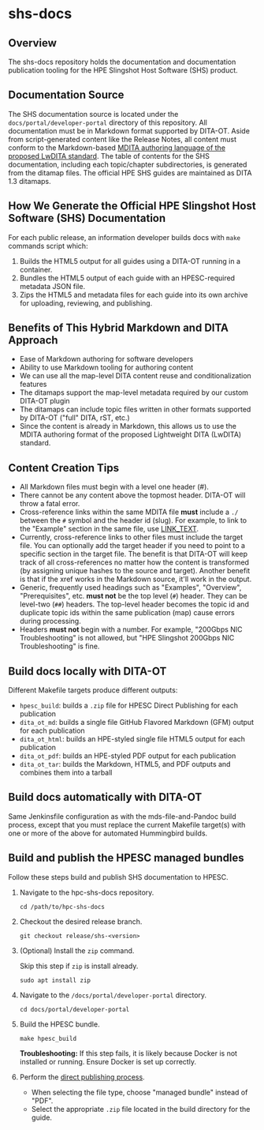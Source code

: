 # shs-docs

## Overview

The shs-docs repository holds the documentation and documentation publication tooling
for the HPE Slingshot Host Software (SHS) product.

## Documentation Source

The SHS documentation source is located under the `docs/portal/developer-portal` directory
of this repository.  All documentation must be in Markdown format supported by DITA-OT. 
Aside from script-generated content like the Release Notes, all content must conform to the 
Markdown-based [MDITA authoring language of the proposed LwDITA standard](https://dita-lang.org/lwdita/authoring-formats/mdita/mdita-introduction). 
The table of contents for the SHS documentation, including each topic/chapter subdirectories, 
is generated from the ditamap files. The official HPE SHS guides are maintained as DITA 1.3 ditamaps.

## How We Generate the Official HPE Slingshot Host Software (SHS) Documentation

For each public release, an information developer builds docs with `make` commands script which:

1. Builds the HTML5 output for all guides using a DITA-OT running in a container.
1. Bundles the HTML5 output of each guide with an HPESC-required metadata JSON file.
1. Zips the HTML5 and metadata files for each guide into its own archive for uploading, reviewing, and publishing.

## Benefits of This Hybrid Markdown and DITA Approach

- Ease of Markdown authoring for software developers
- Ability to use Markdown tooling for authoring content
- We can use all the map-level DITA content reuse and conditionalization features
- The ditamaps support the map-level metadata required by our custom DITA-OT plugin
- The ditamaps can include topic files written in other formats supported by DITA-OT ("full" DITA, rST, etc.)
- Since the content is already in Markdown, this allows us to use the MDITA authoring format of the proposed
Lightweight DITA (LwDITA) standard.

## Content Creation Tips

- All Markdown files must begin with a level one header (#).
- There cannot be any content above the topmost header. DITA-OT will throw a fatal error.
- Cross-reference links within the same MDITA file **must** include a `./` between the `#` symbol and the header
id (slug). For example, to link to the "Example" section in the same file, use [LINK_TEXT](#./example).
- Currently, cross-reference links to other files must include the target file. You can optionally add the target header if you need to point to a specific section in the target file. The benefit is that DITA-OT will keep track of all cross-references no matter how the content is transformed (by assigning unique hashes to the source and target). Another benefit is that if the xref works in the Markdown source, it'll work in the output.
- Generic, frequently used headings such as "Examples", "Overview", "Prerequisites", etc. **must not** be the top level (`#`) header. They can be level-two (`##`) headers. The top-level header becomes the topic id and duplicate topic ids within the same publication (map) cause errors during processing.
- Headers **must not** begin with a number. For example, "200Gbps NIC Troubleshooting" is not allowed, but "HPE Slingshot 200Gbps NIC Troubleshooting" is fine.

## Build docs locally with DITA-OT

Different Makefile targets produce different outputs:

- `hpesc_build`: builds a `.zip` file for HPESC Direct Publishing for each publication
- `dita_ot_md`: builds a single file GitHub Flavored Markdown (GFM) output for each publication
- `dita_ot_html`: builds an HPE-styled single file HTML5 output for each publication
- `dita_ot_pdf`: builds an HPE-styled PDF output for each publication
- `dita_ot_tar`: builds the Markdown, HTML5, and PDF outputs and combines them into a tarball

## Build docs automatically with DITA-OT

Same Jenkinsfile configuration as with the mds-file-and-Pandoc build process, except that you must replace the current Makefile target(s) with one or more of the above for automated Hummingbird builds.

## Build and publish the HPESC managed bundles

Follow these steps build and publish SHS documentation to HPESC.

1. Navigate to the hpc-shs-docs repository.

   ```
   cd /path/to/hpc-shs-docs
   ```

2. Checkout the desired release branch.

   ```
   git checkout release/shs-<version>
   ```

3. (Optional) Install the `zip` command.

   Skip this step if `zip` is install already.

   ```
   sudo apt install zip
   ```

4. Navigate to the `/docs/portal/developer-portal` directory.

   ```
   cd docs/portal/developer-portal
   ```

5. Build the HPESC bundle.

   ```
   make hpesc_build
   ```

   **Troubleshooting:** If this step fails, it is likely because Docker is not installed or running. Ensure Docker is set up correctly.

6. Perform the [direct publishing process](https://rndwiki-pro.its.hpecorp.net/display/HPCTechPubs/Direct+publish+PDFs+to+the+HPESC).

   - When selecting the file type, choose "managed bundle" instead of "PDF".
   - Select the appropriate `.zip` file located in the build directory for the guide.
